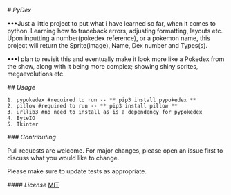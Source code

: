 _*# PyDex*_

•••Just a little project to put what i have learned so far, when it comes to python. 
   Learning how to traceback errors, adjusting formatting, layouts etc. 
   Upon inputting a number(pokedex reference), or a pokemon name, this project will return 
   the Sprite(image), Name, Dex number and Types(s).

•••I plan to revisit this and eventually make it look more like a Pokedex from the show, 
   along with it being more complex; showing shiny sprites, megaevolutions etc.

_*## Usage*_

    1. pypokedex #required to run -- ** pip3 install pypokedex **
    2. pillow #required to run -- ** pip3 install pillow **
    3. urllib3 #no need to install as is a dependency for pypokedex
    4. ByteIO
    5. Tkinter

_*### Contributing*_

Pull requests are welcome. For major changes, please open an issue first to discuss what you would like to change.

Please make sure to update tests as appropriate.

_*#### License*_
[MIT](https://choosealicense.com/licenses/mit/)

